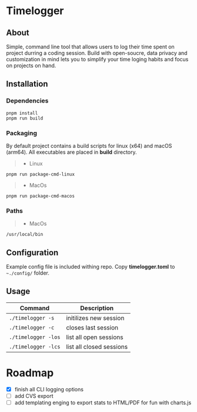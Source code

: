 # Timelogger

## About

Simple, command line tool that allows users to log their time spent on project durring a coding session.
Build with open-soucre, data privacy and customization in mind lets you to simplify your time loging habits and focus on projects on hand.

## Installation

### Dependencies

```
pnpm install
pnpm run build
```

### Packaging

By default project contains a build scripts for linux (x64) and macOS (arm64).
All executables are placed in **build** directory.

> -   Linux

```
pnpm run package-cmd-linux
```

> -   MacOs

```
pnpm run package-cmd-macos
```

### Paths

> -   MacOs

```
/usr/local/bin
```

## Configuration

Example config file is included withing repo.
Copy **timelogger.toml** to `~./config/` folder.

## Usage

| Command             | Description              |
| ------------------- | ------------------------ |
| `./timelogger -s`   | initilizes new session   |
| `./timelogger -c`   | closes last session      |
| `./timelogger -los` | list all open sessions   |
| `./timelogger -lcs` | list all closed sessions |

# Roadmap

-   [x] finish all CLI logging options
-   [ ] add CVS export
-   [ ] add templating enging to export stats to HTML/PDF for fun with charts.js
